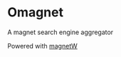 # Omagnet

A magnet search engine aggregator

Powered with [magnetW](https://github.com/xiandanin/magnetW)
